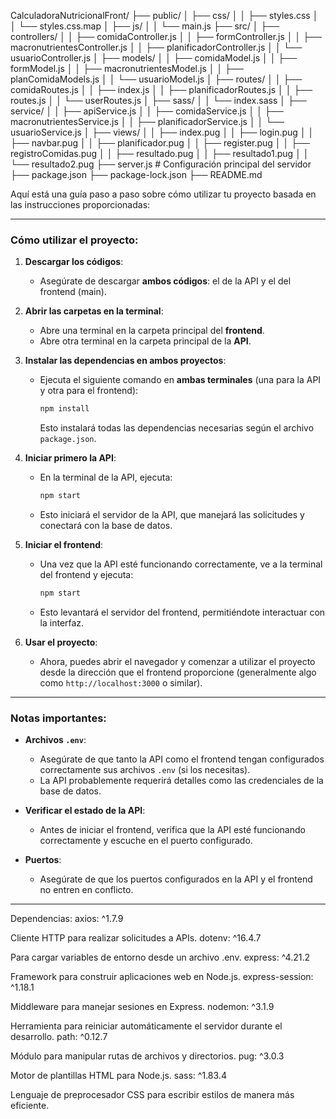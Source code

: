 CalculadoraNutricionalFront/
├── public/
│   ├── css/
│   │   ├── styles.css
│   │   └── styles.css.map
│   ├── js/
│   │   └── main.js
├── src/
│   ├── controllers/
│   │   ├── comidaController.js
│   │   ├── formController.js
│   │   ├── macronutrientesController.js
│   │   ├── planificadorController.js
│   │   └── usuarioController.js
│   ├── models/
│   │   ├── comidaModel.js
│   │   ├── formModel.js
│   │   ├── macronutrientesModel.js
│   │   ├── planComidaModels.js
│   │   └── usuarioModel.js
│   ├── routes/
│   │   ├── comidaRoutes.js
│   │   ├── index.js
│   │   ├── planificadorRoutes.js
│   │   ├── routes.js
│   │   └── userRoutes.js
│   ├── sass/
│   │   └── index.sass
│   ├── service/
│   │   ├── apiService.js
│   │   ├── comidaService.js
│   │   ├── macronutrientesService.js
│   │   ├── planificadorService.js
│   │   └── usuarioService.js
│   ├── views/
│   │   ├── index.pug
│   │   ├── login.pug
│   │   ├── navbar.pug
│   │   ├── planificador.pug
│   │   ├── register.pug
│   │   ├── registroComidas.pug
│   │   ├── resultado.pug
│   │   ├── resultado1.pug
│   │   └── resultado2.pug
├── server.js   # Configuración principal del servidor
├── package.json
├── package-lock.json
├── README.md

Aquí está una guía paso a paso sobre cómo utilizar tu proyecto basada en las instrucciones proporcionadas:

---

### **Cómo utilizar el proyecto:**

1. **Descargar los códigos**:
   - Asegúrate de descargar **ambos códigos**: el de la API y el del frontend (main).

2. **Abrir las carpetas en la terminal**:
   - Abre una terminal en la carpeta principal del **frontend**.
   - Abre otra terminal en la carpeta principal de la **API**.

3. **Instalar las dependencias en ambos proyectos**:
   - Ejecuta el siguiente comando en **ambas terminales** (una para la API y otra para el frontend):
     ```bash
     npm install
     ```
     Esto instalará todas las dependencias necesarias según el archivo `package.json`.

4. **Iniciar primero la API**:
   - En la terminal de la API, ejecuta:
     ```bash
     npm start
     ```
   - Esto iniciará el servidor de la API, que manejará las solicitudes y conectará con la base de datos.

5. **Iniciar el frontend**:
   - Una vez que la API esté funcionando correctamente, ve a la terminal del frontend y ejecuta:
     ```bash
     npm start
     ```
   - Esto levantará el servidor del frontend, permitiéndote interactuar con la interfaz.

6. **Usar el proyecto**:
   - Ahora, puedes abrir el navegador y comenzar a utilizar el proyecto desde la dirección que el frontend proporcione (generalmente algo como `http://localhost:3000` o similar).
---
### **Notas importantes**:
- **Archivos `.env`**:
  - Asegúrate de que tanto la API como el frontend tengan configurados correctamente sus archivos `.env` (si los necesitas).
  - La API probablemente requerirá detalles como las credenciales de la base de datos.
  
- **Verificar el estado de la API**:
  - Antes de iniciar el frontend, verifica que la API esté funcionando correctamente y escuche en el puerto configurado.

- **Puertos**:
  - Asegúrate de que los puertos configurados en la API y el frontend no entren en conflicto.

---
Dependencias:
axios: ^1.7.9

Cliente HTTP para realizar solicitudes a APIs.
dotenv: ^16.4.7

Para cargar variables de entorno desde un archivo .env.
express: ^4.21.2

Framework para construir aplicaciones web en Node.js.
express-session: ^1.18.1

Middleware para manejar sesiones en Express.
nodemon: ^3.1.9

Herramienta para reiniciar automáticamente el servidor durante el desarrollo.
path: ^0.12.7

Módulo para manipular rutas de archivos y directorios.
pug: ^3.0.3

Motor de plantillas HTML para Node.js.
sass: ^1.83.4

Lenguaje de preprocesador CSS para escribir estilos de manera más eficiente.

